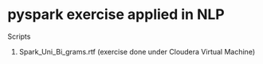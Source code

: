 # pyspark exercise applied in NLP

Scripts

1. Spark_Uni_Bi_grams.rtf (exercise done under Cloudera Virtual Machine)

